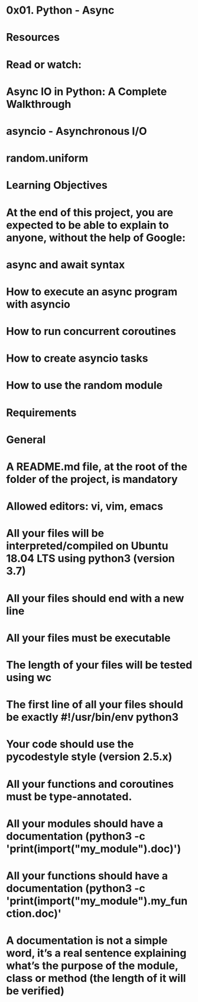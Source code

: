 # 0x01. Python - Async
# Resources
# Read or watch:

# Async IO in Python: A Complete Walkthrough
# asyncio - Asynchronous I/O
# random.uniform
# Learning Objectives
# At the end of this project, you are expected to be able to explain to anyone, without the help of Google:

# async and await syntax
# How to execute an async program with asyncio
# How to run concurrent coroutines
# How to create asyncio tasks
# How to use the random module
# Requirements
# General
# A README.md file, at the root of the folder of the project, is mandatory
# Allowed editors: vi, vim, emacs
# All your files will be interpreted/compiled on Ubuntu 18.04 LTS using python3 (version 3.7)
# All your files should end with a new line
# All your files must be executable
# The length of your files will be tested using wc
# The first line of all your files should be exactly #!/usr/bin/env python3
# Your code should use the pycodestyle style (version 2.5.x)
# All your functions and coroutines must be type-annotated.
# All your modules should have a documentation (python3 -c 'print(__import__("my_module").__doc__)')
# All your functions should have a documentation (python3 -c 'print(__import__("my_module").my_function.__doc__)'
# A documentation is not a simple word, it’s a real sentence explaining what’s the purpose of the module, class or method (the length of it will be verified)

